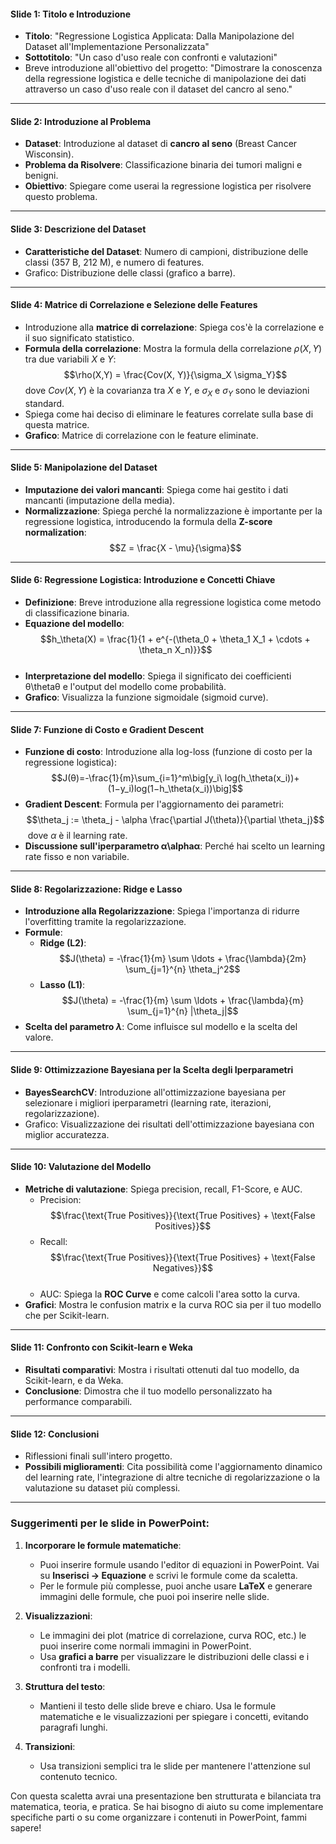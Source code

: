 

#### Slide 1: **Titolo e Introduzione**

- **Titolo**: "Regressione Logistica Applicata: Dalla Manipolazione del Dataset all'Implementazione Personalizzata"
- **Sottotitolo**: "Un caso d'uso reale con confronti e valutazioni"
- Breve introduzione all'obiettivo del progetto: "Dimostrare la conoscenza della regressione logistica e delle tecniche di manipolazione dei dati attraverso un caso d'uso reale con il dataset del cancro al seno."

---

#### Slide 2: **Introduzione al Problema**

- **Dataset**: Introduzione al dataset di **cancro al seno** (Breast Cancer Wisconsin).
- **Problema da Risolvere**: Classificazione binaria dei tumori maligni e benigni.
- **Obiettivo**: Spiegare come userai la regressione logistica per risolvere questo problema.

---

#### Slide 3: **Descrizione del Dataset**

- **Caratteristiche del Dataset**: Numero di campioni, distribuzione delle classi (357 B, 212 M), e numero di features.
- Grafico: Distribuzione delle classi (grafico a barre).

---

#### Slide 4: **Matrice di Correlazione e Selezione delle Features**

- Introduzione alla **matrice di correlazione**: Spiega cos'è la correlazione e il suo significato statistico.
- **Formula della correlazione**: Mostra la formula della correlazione $\rho(X, Y)$ tra due variabili $X$ e $Y$: $$\rho(X,Y) = \frac{Cov(X, Y)}{\sigma_X \sigma_Y}$$​dove $Cov(X,Y)$ è la covarianza tra $X$ e $Y$, e $\sigma_X​$ e $\sigma_Y$​ sono le deviazioni standard.
- Spiega come hai deciso di eliminare le features correlate sulla base di questa matrice.
- **Grafico**: Matrice di correlazione con le feature eliminate.

---

#### Slide 5: **Manipolazione del Dataset**

- **Imputazione dei valori mancanti**: Spiega come hai gestito i dati mancanti (imputazione della media).
- **Normalizzazione**: Spiega perché la normalizzazione è importante per la regressione logistica, introducendo la formula della **Z-score normalization**: $$Z = \frac{X - \mu}{\sigma}$$

---

#### Slide 6: **Regressione Logistica: Introduzione e Concetti Chiave**

- **Definizione**: Breve introduzione alla regressione logistica come metodo di classificazione binaria.
- **Equazione del modello**: $$h_\theta(X) = \frac{1}{1 + e^{-(\theta_0 + \theta_1 X_1 + \cdots + \theta_n X_n)}}$$​
- **Interpretazione del modello**: Spiega il significato dei coefficienti θ\thetaθ e l'output del modello come probabilità.
- **Grafico**: Visualizza la funzione sigmoidale (sigmoid curve).

---

#### Slide 7: **Funzione di Costo e Gradient Descent**

- **Funzione di costo**: Introduzione alla log-loss (funzione di costo per la regressione logistica): $$J(θ)=-\frac{1}{m}\sum_{i=1}^m\big[y_i\ log⁡(h_\theta(x_i))+(1−y_i)log⁡(1−h_\theta(x_i))\big]$$
- **Gradient Descent**: Formula per l'aggiornamento dei parametri: $$\theta_j := \theta_j - \alpha \frac{\partial J(\theta)}{\partial \theta_j}$$​ dove $\alpha$ è il learning rate.
- **Discussione sull'iperparametro α\alphaα**: Perché hai scelto un learning rate fisso e non variabile.

---

#### Slide 8: **Regolarizzazione: Ridge e Lasso**

- **Introduzione alla Regolarizzazione**: Spiega l'importanza di ridurre l'overfitting tramite la regolarizzazione.
- **Formule**:
    - **Ridge (L2)**: $$J(\theta) = -\frac{1}{m} \sum \ldots + \frac{\lambda}{2m} \sum_{j=1}^{n} \theta_j^2​$$
    - **Lasso (L1)**: $$J(\theta) = -\frac{1}{m} \sum \ldots + \frac{\lambda}{m} \sum_{j=1}^{n} |\theta_j|$$
- **Scelta del parametro $\lambda$**: Come influisce sul modello e la scelta del valore.

---

#### Slide 9: **Ottimizzazione Bayesiana per la Scelta degli Iperparametri**

- **BayesSearchCV**: Introduzione all'ottimizzazione bayesiana per selezionare i migliori iperparametri (learning rate, iterazioni, regolarizzazione).
- Grafico: Visualizzazione dei risultati dell'ottimizzazione bayesiana con miglior accuratezza.

---

#### Slide 10: **Valutazione del Modello**

- **Metriche di valutazione**: Spiega precision, recall, F1-Score, e AUC.
    - Precision: $$\frac{\text{True Positives}}{\text{True Positives} + \text{False Positives}}$$
    - Recall: $$\frac{\text{True Positives}}{\text{True Positives} + \text{False Negatives}}$$​
    - AUC: Spiega la **ROC Curve** e come calcoli l'area sotto la curva.
- **Grafici**: Mostra le confusion matrix e la curva ROC sia per il tuo modello che per Scikit-learn.

---

#### Slide 11: **Confronto con Scikit-learn e Weka**

- **Risultati comparativi**: Mostra i risultati ottenuti dal tuo modello, da Scikit-learn, e da Weka.
- **Conclusione**: Dimostra che il tuo modello personalizzato ha performance comparabili.

---

#### Slide 12: **Conclusioni**

- Riflessioni finali sull'intero progetto.
- **Possibili miglioramenti**: Cita possibilità come l'aggiornamento dinamico del learning rate, l'integrazione di altre tecniche di regolarizzazione o la valutazione su dataset più complessi.

---

### Suggerimenti per le slide in PowerPoint:

1. **Incorporare le formule matematiche**:
    
    - Puoi inserire formule usando l'editor di equazioni in PowerPoint. Vai su **Inserisci -> Equazione** e scrivi le formule come da scaletta.
    - Per le formule più complesse, puoi anche usare **LaTeX** e generare immagini delle formule, che puoi poi inserire nelle slide.
2. **Visualizzazioni**:
    
    - Le immagini dei plot (matrice di correlazione, curva ROC, etc.) le puoi inserire come normali immagini in PowerPoint.
    - Usa **grafici a barre** per visualizzare le distribuzioni delle classi e i confronti tra i modelli.
3. **Struttura del testo**:
    
    - Mantieni il testo delle slide breve e chiaro. Usa le formule matematiche e le visualizzazioni per spiegare i concetti, evitando paragrafi lunghi.
4. **Transizioni**:
    
    - Usa transizioni semplici tra le slide per mantenere l'attenzione sul contenuto tecnico.

Con questa scaletta avrai una presentazione ben strutturata e bilanciata tra matematica, teoria, e pratica. Se hai bisogno di aiuto su come implementare specifiche parti o su come organizzare i contenuti in PowerPoint, fammi sapere!